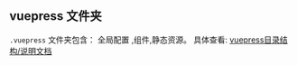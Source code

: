 ## vuepress 文件夹
`.vuepress` 文件夹包含： 全局配置 ,组件,静态资源。
具体查看: [vuepress目录结构/说明文档](https://vuepress.vuejs.org/zh/guide/directory-structure.html)
